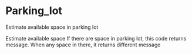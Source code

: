 # Parking_lot
Estimate available space in parking lot

Estimate available space
If there are space in parking lot, this code returns message.
When any space in there, it returns different message

